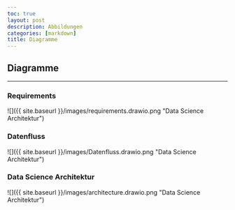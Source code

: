 ```yaml
---
toc: true
layout: post
description: Abbildungen
categories: [markdown]
title: Diagramme
---
```

## Diagramme
---

### Requirements 

![]({{ site.baseurl }}/images/requirements.drawio.png "Data Science Architektur")

### Datenfluss

![]({{ site.baseurl }}/images/Datenfluss.drawio.png "Data Science Architektur")

### Data Science Architektur

![]({{ site.baseurl }}/images/architecture.drawio.png "Data Science Architektur")

